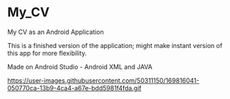 # My_CV
My CV as an Android Application

This is a finished version of the application; might make instant version of this app for more flexibility.

Made on Android Studio  - Android XML and JAVA

https://user-images.githubusercontent.com/50311150/169816041-050770ca-13b9-4ca4-a67e-bdd5981f4fda.gif
